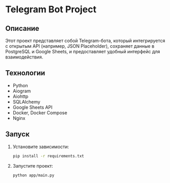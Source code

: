 # Telegram Bot Project

## Описание
Этот проект представляет собой Telegram-бота, который интегрируется с открытым API (например, JSON Placeholder), сохраняет данные в PostgreSQL и Google Sheets, и предоставляет удобный интерфейс для взаимодействия.

## Технологии
- Python
- Aiogram
- Aiohttp
- SQLAlchemy
- Google Sheets API
- Docker, Docker Compose
- Nginx

## Запуск
1. Установите зависимости:
   ```bash
   pip install -r requirements.txt
   ```
2. Запустите проект:
   ```bash
   python app/main.py
   ```